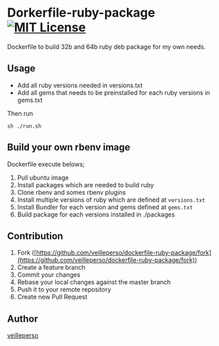 Dorkerfile-ruby-package [![MIT License](http://img.shields.io/badge/license-MIT-blue.svg?style=flat)](https://github.com/veilleperso/dockerfile-ruby-package/blob/master/LICENCE)
====

Dockerfile to build 32b and 64b ruby deb package for my own needs.
 

## Usage

* Add all ruby versions needed in versions.txt
* Add all gems that needs to be preinstalled for each ruby versions in gems.txt

Then run
```
sh ./run.sh
```


## Build your own rbenv image


Dockerfile execute belows;

1. Pull ubuntu image
1. Install packages which are needed to build ruby
1. Clone rbenv and somes rbenv plugins
1. Install multiple versions of ruby which are defined at `versions.txt`
1. Install Bundler for each version and gems defined at `gems.txt`
1. Build package for each versions installed in ./packages


## Contribution

1. Fork ([https://github.com/veilleperso/dockerfile-ruby-package/fork](https://github.com/veilleperso/dockerfile-ruby-package/fork))
1. Create a feature branch
1. Commit your changes
1. Rebase your local changes against the master branch
1. Push it to your remote repository
1. Create new Pull Request

## Author

[veilleperso](https://github.com/veilleperso)
